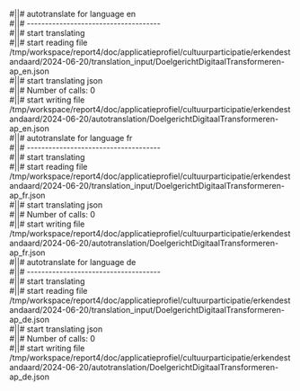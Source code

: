 #||# autotranslate for language en  
#||# -------------------------------------  
#||# start translating  
#||# start reading file /tmp/workspace/report4/doc/applicatieprofiel/cultuurparticipatie/erkendestandaard/2024-06-20/translation_input/DoelgerichtDigitaalTransformeren-ap_en.json  
#||# start translating json  
#||# Number of calls: 0  
#||# start writing file /tmp/workspace/report4/doc/applicatieprofiel/cultuurparticipatie/erkendestandaard/2024-06-20/autotranslation/DoelgerichtDigitaalTransformeren-ap_en.json  
#||# autotranslate for language fr  
#||# -------------------------------------  
#||# start translating  
#||# start reading file /tmp/workspace/report4/doc/applicatieprofiel/cultuurparticipatie/erkendestandaard/2024-06-20/translation_input/DoelgerichtDigitaalTransformeren-ap_fr.json  
#||# start translating json  
#||# Number of calls: 0  
#||# start writing file /tmp/workspace/report4/doc/applicatieprofiel/cultuurparticipatie/erkendestandaard/2024-06-20/autotranslation/DoelgerichtDigitaalTransformeren-ap_fr.json  
#||# autotranslate for language de  
#||# -------------------------------------  
#||# start translating  
#||# start reading file /tmp/workspace/report4/doc/applicatieprofiel/cultuurparticipatie/erkendestandaard/2024-06-20/translation_input/DoelgerichtDigitaalTransformeren-ap_de.json  
#||# start translating json  
#||# Number of calls: 0  
#||# start writing file /tmp/workspace/report4/doc/applicatieprofiel/cultuurparticipatie/erkendestandaard/2024-06-20/autotranslation/DoelgerichtDigitaalTransformeren-ap_de.json  
